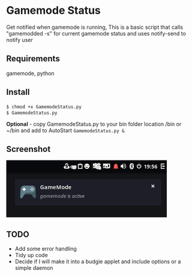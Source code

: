 # Gamemode Status
Get notified when gamemode is running, This is a basic script that calls "gamemodded -s" for current gamemode status and uses notify-send to notify user

## Requirements
gamemode, python

## Install
```shell
$ chmod +x GamemodeStatus.py
$ GamemodeStatus.py
```
 **Optional** - copy GamemodeStatus.py to your bin folder location /bin or ~/bin and add to AutoStart ``` GamemodeStatus.py & ```

## Screenshot
![alt text](GameModeMonitor.png "Title Text")

## TODO
* Add some error handling
* Tidy up code
* Decide if I will make it into a budgie applet and include options or a simple daemon